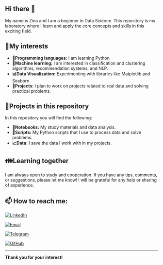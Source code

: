 ## Hi there 👋

My name is Zina and I am a beginner in Data Science. This repository is my laboratory where I learn and apply the core concepts and skills in this exciting field.

## :sunflower:My interests

- **:snake:Programming languages:** I am learning Python
- **:rocket:Machine learning:** I am interested in classification and clustering algorithms, recommendation systems, and NLP.
- **:bar_chart:Data Visualization:** Experimenting with libraries like Matplotlib and Seaborn.
- **:pushpin:Projects:** I plan to work on projects related to real data and solving practical problems.

## :art:Projects in this repository

In this repository you will find the following:

- **:green_book:Notebooks:** My study materials and data analysis.
- **:bookmark_tabs:Scripts:** My Python scripts that I use to process data and solve problems.
- **:chart_with_upwards_trend:Data:** I save the data I work with in my projects.

## :family:Learning together

I am always open to study and cooperation. If you have any tips, comments, or suggestions, please let me know! I will be grateful for any help or sharing of experience.

## 📫 How to reach me:

[![LinkedIn](https://img.shields.io/badge/LinkedIn-0077B5?style=flat-square&logo=linkedin&logoColor=white)](https://www.linkedin.com/in/zinaida-liashenko/)

[![Email](https://img.shields.io/badge/Gmail-liashenkozina@gmail.com-EA4335?style=flat-square&logo=gmail&logoColor=white)](liashenkozina@gmail.com)

[![Telegram](https://img.shields.io/badge/Telegram-zinaliashenko-2CA5E0?style=flat-square&logo=gmail&logoColor=white)](t.me/zinaliashenko)

[![GitHub](https://img.shields.io/badge/GitHub-zinaliashenko-181717?style=flat-square&logo=github&logoColor=white)](https://github.com/zinaliashenko)




---
**Thank you for your interest!**

<!--
**zinaliashenko/zinaliashenko** is a ✨ _special_ ✨ repository because its `README.md` (this file) appears on your GitHub profile.

Here are some ideas to get you started:

- 🔭 I’m currently working on ...
- 🌱 I’m currently learning ...
- 👯 I’m looking to collaborate on ...
- 🤔 I’m looking for help with ...
- 💬 Ask me about ...
- 📫 How to reach me: ...
- 😄 Pronouns: ...
- ⚡ Fun fact: ...
-->
